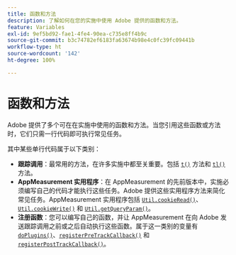 ```yaml
---
title: 函数和方法
description: 了解如何在您的实施中使用 Adobe 提供的函数和方法。
feature: Variables
exl-id: 9ef5bd92-fae1-4fe4-90ea-c735e8ff4b9c
source-git-commit: b3c74782ef6183fa63674b98e4c0fc39fc09441b
workflow-type: ht
source-wordcount: '142'
ht-degree: 100%

---
```


# 函数和方法

Adobe 提供了多个可在在实施中使用的函数和方法。当您引用这些函数或方法时，它们只需一行代码即可执行常见任务。

其中某些单行代码属于以下类别：

* **跟踪调用**：最常用的方法，在许多实施中都至关重要。包括 [`t()`](t-method.md) 方法和 [`tl()`](tl-method.md) 方法。
* **AppMeasurement 实用程序**：在 AppMeasurement 的先前版本中，实施必须编写自己的代码才能执行这些任务。Adobe 提供这些实用程序方法来简化常见任务。AppMeasurement 实用程序包括 [`Util.cookieRead()`](util-cookieread.md)、[`Util.cookieWrite()`](util-cookiewrite.md) 和 [`Util.getQueryParam()`](util-getqueryparam.md)。
* **注册函数**：您可以编写自己的函数，并让 AppMeasurement 在向 Adobe 发送跟踪调用之前或之后自动执行这些函数。属于这一类别的变量有 [`doPlugins()`](doplugins.md)、[`registerPreTrackCallback()`](registerpretrackcallback.md) 和 [`registerPostTrackCallback()`](registerposttrackcallback.md)。
